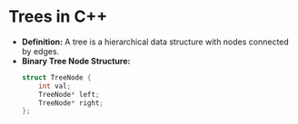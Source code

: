 # Trees in C++

- **Definition:** A tree is a hierarchical data structure with nodes connected by edges.
- **Binary Tree Node Structure:**
  ```cpp
  struct TreeNode {
      int val;
      TreeNode* left;
      TreeNode* right;
  };
  ```
